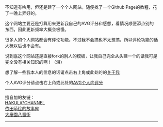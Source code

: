 不知道有啥用，但还是建了一个个人网站。随便找了一个Github Page的教程，花了一晚上弄好的。

这个网站主要还是打算用来更新我自己的AVG评分和感想，看情况顺便添点别的东西，因此更新频率大概会极慢。

很多人的个人网站都会有评论功能，不过我不会搞也不太想搞，所以评论功能的话大概以后也不会有。

说到底这个网站还是直接fork的别人的模板，让我自己完全从头建一个的话我可是完全没有相关知识的啊！（泪）

想了解一些我本人的信息的话请点击右上角或此处的的[关于我](izumimorin.github.io/abuot/)

个人AVG评分请点击右上角或此处的[AVG个人向评分](izumimorin.github.io/avg/)

---

擅自加的友链：      
[HAKULA†CHANNEL][hakula]     
[依田萌绘的故事屋][yoro]    
[大慶園八番街][yy]

[hakula]: https://hakula.xyz/
[yoro]: https://yoro.xyz/
[yy]:https://yysb.moe/
---
